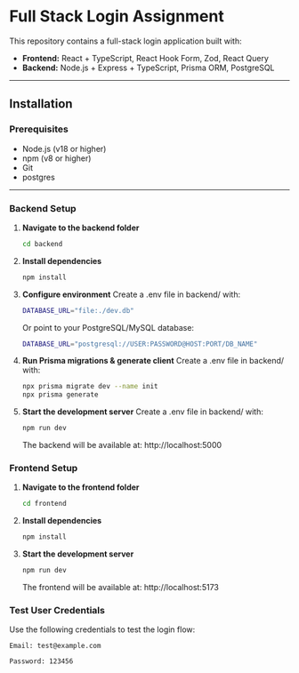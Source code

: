 # Full Stack Login Assignment

This repository contains a full-stack login application built with:

- **Frontend:** React + TypeScript, React Hook Form, Zod, React Query  
- **Backend:** Node.js + Express + TypeScript, Prisma ORM, PostgreSQL

---

## Installation

### Prerequisites

- Node.js (v18 or higher)  
- npm (v8 or higher)  
- Git  
- postgres

---

### Backend Setup

1. **Navigate to the backend folder**  
   ```bash
   cd backend

2. **Install dependencies**
    ```bash
    npm install

2. **Configure environment**
Create a .env file in backend/ with:
    ```bash
    DATABASE_URL="file:./dev.db"
    ```
    Or point to your PostgreSQL/MySQL database:
    ```bash
    DATABASE_URL="postgresql://USER:PASSWORD@HOST:PORT/DB_NAME"  

2. **Run Prisma migrations & generate client**
Create a .env file in backend/ with:
    ```bash
    npx prisma migrate dev --name init
    npx prisma generate

2. **Start the development server**
Create a .env file in backend/ with:
    ```bash
    npm run dev
    ```
    The backend will be available at: http://localhost:5000

### Frontend Setup

1. **Navigate to the frontend folder**
    ```bash
    cd frontend
    ```

2. **Install dependencies**
    ```bash
    npm install
    ```

3. **Start the development server**
    ```bash
    npm run dev
    ```

    The frontend will be available at: http://localhost:5173

### Test User Credentials

Use the following credentials to test the login flow:

    Email: test@example.com

    Password: 123456